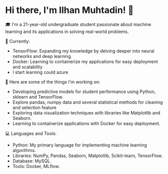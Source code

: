 # Hi there, I'm Ilhan Muhtadin! 👋

🎓 I'm a 21-year-old undergraduate student passionate about machine learning and its applications in solving real-world problems.


🌱 Currently:
- TensorFlow: Expanding my knowledge by delving deeper into neural networks and deep learning.
- Docker: Learning to containerize my applications for easy deployment and scalability
- I start learning could azure


🔭 Here are some of the things I'm working on:
- Developing predictive models for student performance using Python, sklearn and TensorFlow.
- Explore pandas, numpy data and several statistical methods for cleaning and selection feature
- Exploring data visualization techniques with libraries like Matplotlib and Seaborn.
- Learning to containerize applications with Docker for easy deployment.
  

💻 Languages and Tools:
- Python: My primary language for implementing machine learning algorithms.
- Libraries: NumPy, Pandas, Seaborn, Matplotlib, Scikit-learn, TensorFlow.
- Database: MySQL.
- Tools: Docker, MLflow.


